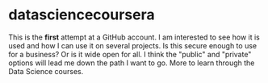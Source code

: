 # datasciencecoursera
This is the **first** attempt at a GitHub account. I am interested to see how it is used and how I can use it on several projects. Is this secure enough to use for a business? Or is it wide open for all. I think the "public" and "private" options will lead me down the path I want to go. More to learn through the Data Science courses. 
